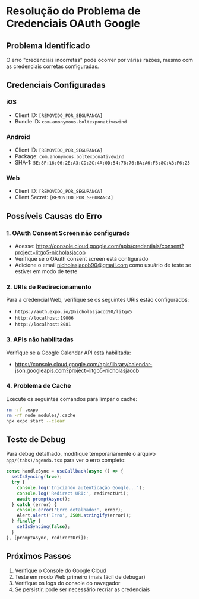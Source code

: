# Resolução do Problema de Credenciais OAuth Google

## Problema Identificado
O erro "credenciais incorretas" pode ocorrer por várias razões, mesmo com as credenciais corretas configuradas.

## Credenciais Configuradas

### iOS
- Client ID: `[REMOVIDO_POR_SEGURANCA]`
- Bundle ID: `com.anonymous.boltexponativewind`

### Android  
- Client ID: `[REMOVIDO_POR_SEGURANCA]`
- Package: `com.anonymous.boltexponativewind`
- SHA-1: `5E:8F:16:06:2E:A3:CD:2C:4A:0D:54:78:76:BA:A6:F3:8C:AB:F6:25`

### Web
- Client ID: `[REMOVIDO_POR_SEGURANCA]`
- Client Secret: `[REMOVIDO_POR_SEGURANCA]`

## Possíveis Causas do Erro

### 1. OAuth Consent Screen não configurado
- Acesse: https://console.cloud.google.com/apis/credentials/consent?project=litgo5-nicholasjacob
- Verifique se o OAuth consent screen está configurado
- Adicione o email nicholasjacob90@gmail.com como usuário de teste se estiver em modo de teste

### 2. URIs de Redirecionamento
Para a credencial Web, verifique se os seguintes URIs estão configurados:
- `https://auth.expo.io/@nicholasjacob90/litgo5`
- `http://localhost:19006`
- `http://localhost:8081`

### 3. APIs não habilitadas
Verifique se a Google Calendar API está habilitada:
- https://console.cloud.google.com/apis/library/calendar-json.googleapis.com?project=litgo5-nicholasjacob

### 4. Problema de Cache
Execute os seguintes comandos para limpar o cache:
```bash
rm -rf .expo
rm -rf node_modules/.cache
npx expo start --clear
```

## Teste de Debug

Para debug detalhado, modifique temporariamente o arquivo `app/(tabs)/agenda.tsx` para ver o erro completo:

```javascript
const handleSync = useCallback(async () => {
  setIsSyncing(true);
  try {
    console.log('Iniciando autenticação Google...');
    console.log('Redirect URI:', redirectUri);
    await promptAsync();
  } catch (error) {
    console.error('Erro detalhado:', error);
    Alert.alert('Erro', JSON.stringify(error));
  } finally {
    setIsSyncing(false);
  }
}, [promptAsync, redirectUri]);
```

## Próximos Passos

1. Verifique o Console do Google Cloud
2. Teste em modo Web primeiro (mais fácil de debugar)
3. Verifique os logs do console do navegador
4. Se persistir, pode ser necessário recriar as credenciais 
